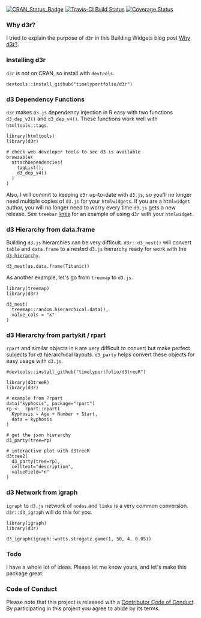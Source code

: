 
<!-- README.md is generated from README.Rmd. Please edit that file -->
[![CRAN\_Status\_Badge](http://www.r-pkg.org/badges/version/d3r)](https://cran.r-project.org/package=d3r) [![Travis-CI Build Status](https://travis-ci.org/timelyportfolio/d3r.svg?branch=master)](https://travis-ci.org/timelyportfolio/d3r) [![Coverage Status](https://img.shields.io/codecov/c/github/NA/NA/master.svg)](https://codecov.io/github/timelyportfolio/d3r?branch=master)

### Why d3r?

I tried to explain the purpose of `d3r` in this Building Widgets blog post [Why d3r?](http://www.buildingwidgets.com/blog/2016/8/28/why-d3r).

### Installing d3r

`d3r` is not on CRAN, so install with `devtools`.

    devtools::install_github("timelyportfolio/d3r")

### d3 Dependency Functions

`d3r` makes `d3.js` dependency injection in R easy with two functions `d3_dep_v3()` and `d3_dep_v4()`. These functions work well with `htmltools::tags`.

    library(htmltools)
    library(d3r)

    # check web developer tools to see d3 is available
    browsable(
      attachDependencies(
        tagList(),
        d3_dep_v4()
      )
    )

Also, I will commit to keeping `d3r` up-to-date with `d3.js`, so you'll no longer need multiple copies of `d3.js` for your `htmlwidgets`. If you are a `htmlwidget` author, you will no longer need to worry every time `d3.js` gets a new release. See `treebar` [lines](https://github.com/timelyportfolio/treebar/blob/master/R/treebar.R#L66-L74) for an example of using `d3r` with your `htmlwidget`.

### d3 Hierarchy from data.frame

Building `d3.js` hierarchies can be very difficult. `d3r::d3_nest()` will convert `table` and `data.frame` to a nested `d3.js` hierarchy ready for work with the [`d3-hierarchy`](https://github.com/d3/d3-hierarchy).

    d3_nest(as.data.frame(Titanic))

As another example, let's go from `treemap` to `d3.js`.

    library(treemap)
    library(d3r)

    d3_nest(
      treemap::random.hierarchical.data(),
      value_cols = "x"
    )

### d3 Hierarchy from partykit / rpart

`rpart` and similar objects in `R` are very difficult to convert but make perfect subjects for `d3` hierarchical layouts. `d3_party` helps convert these objects for easy usage with `d3.js`.

    #devtools::install_github("timelyportfolio/d3treeR")

    library(d3treeR)
    library(d3r)

    # example from ?rpart
    data("kyphosis", package="rpart")
    rp <-  rpart::rpart(
      Kyphosis ~ Age + Number + Start,
      data = kyphosis
    )

    # get the json hierarchy
    d3_party(tree=rp)

    # interactive plot with d3treeR
    d3tree2(
      d3_party(tree=rp),
      celltext="description",
      valueField="n"
    )

### d3 Network from igraph

`igraph` to `d3.js` network of `nodes` and `links` is a very common conversion. `d3r::d3_igraph` will do this for you.

    library(igraph)
    library(d3r)

    d3_igraph(igraph::watts.strogatz.game(1, 50, 4, 0.05))

### Todo

I have a whole lot of ideas. Please let me know yours, and let's make this package great.

### Code of Conduct

Please note that this project is released with a [Contributor Code of Conduct](CONDUCT.md). By participating in this project you agree to abide by its terms.
